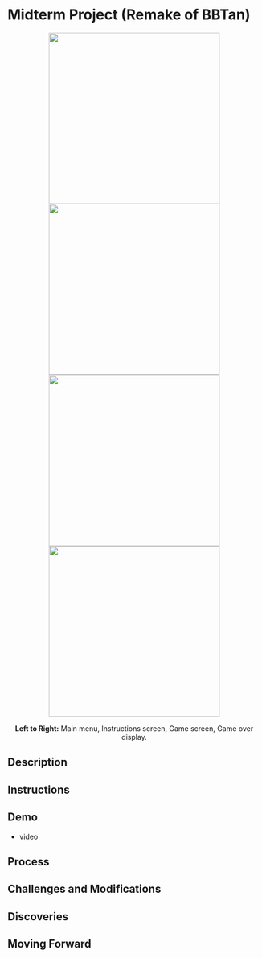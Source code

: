 # Midterm Project (Remake of BBTan)

<p align="center">
  <img src="finalMainMenu.png" height="340">
  <img src="finalInstructions.png" height="340">
  <img src="finalGame.png" height="340">
  <img src="finalGameOver.png" height="340">
</p>

<p align="center">
  <b>Left to Right:</b> Main menu, Instructions screen, Game screen, Game over display.
</p>

## Description


## Instructions

## Demo
- video

## Process

## Challenges and Modifications


## Discoveries


## Moving Forward



